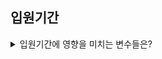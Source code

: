 ## 입원기간


<details>


<summary> 입원기간에 영향을 미치는 변수들은? </summary>

1. 목표

'입원기간'이라는 목표변수에 영향을 미치는 설명변수들을 찾는 것.
최소 10개 이상의 설명변수를 찾아야 함.
2. 작업 절차

두 명의 사람이 협력하여 작업.
먼저, '입원기간'에 영향을 미칠 것으로 예상되는 설명변수의 목록을 선정하여 회의.
후보로 선정된 설명변수들을 두 그룹으로 나눠서 5:5 비율로 나누어 검증.
각 그룹은 해당 변수가 입원기간에 영향을 주는지 확인하기 위해 EDA와 CDA (다변수 검증) 수행.
P-값을 통해 입원기간에 영향을 주는 변수들을 최종 선택함.
최종적으로 선택된 변수들을 바탕으로 분석 내용을 정리.

3. 과제

주어진 변수들을 그대로 사용하는 것이 아니라, 필요에 따라 변경해야 함.
예를 들어, 신장과 체중을 활용하여 BMI를 생성하는 것과 같은 변형이 필요할 수 있음.
이렇게 생성된 변수들은 실제 상황을 고려하여 설계되어야 함.
예를 들어, 암 발병 여부나 당뇨 여부와 같은 변수가 입원기간에 영향을 미칠 수 있으므로 이를 고려해야 함.
변수 간의 연관성이나 영향을 주는 정도를 고려하여 최종 변수를 선택하고 검증해야 함.
4. 예시

'입원기간'을 범주형으로 변환하여 다양한 범주를 생성하여 분석에 활용 가능.
변수 간의 관계를 고려하여 BMI와 같은 대체 변수를 생성하여 사용할 수 있음.


<details>

<summary> DDA </summary>

<details>

<summary> MJ </summary>


 - 입원기간(목표 변수) 영향을 주는 설명변수 최소 10개 이상 찾기 
 - 하단의 주어진 변수들을 사용해서 목적변수(입원기간)를 예측하고, 각 변수의 기여도 및 차이를 분석하려 함. 

 - 변수 선택기준 
    - 신장과 체중 : 환자의 생체 특성을 나타내는 변수이며, 입원기간에 영향을 미칠 가능성이 있다고 봄 
    - 연령과 성별 :  환자의 나이와 성별은 건강 상태 및 치료에 영향을 줄 수 있는 중요한 변수임
    - Large Lymphocyte: 혈액 내의 특정 세포 유형을 나타내는 변수로, 면역 상태 등에 영향을 줄 수 있음
    - 우울증여부, 종양진행여부, 재발여부 : 환자의 건강 상태 및 진단 정보를 나타내는 변수임
    - 디스크단면적과 디스크위치: 환자의 척추 건강과 관련된 변수로 입원기간에 영향을 줄 수 있음 
    - 척추이동척도와 척추전방위증: 척추의 이동과 관련된 변수로 선택에 포함 
    - 수술시간, 수술실패여부, 수술기법 : 환자의 수술 관련 변수
    - 흡연여부 : 환자의 생활 습관을 나타내는 변수 
    - Instability : 척추의 불안정성을 나타내는 변수
    - 혈액형 : 혈액 그룹은 환자의 생체 특성을 나타내는 변수  

 - 분석 결과 
    - '신장', '체중', '연령', 'Large Lymphocyte', '디스크단면적', 'Instability':  해당 변수들은 평균(mean)과 중앙값(median)을 비교했을 때 큰 차이가 없어 보임. 데이터의 분포가 비교적 정규 분포에 가깝다는 것을 알 수 있음 
    - '수술시간', '입원기간 : 분석 결과 '수술시간'은 데이터의 범위가 크고 분포가 넓게 퍼져 있으며, '입원기간' 또한 최대값이 46일로 데이터 내에 비교적 큰 값을 가지는 것으로 보임  
    
    - 나머지는 EDA에서 분석할 예정 


</details>


<details>

<summary> SA </summary>


| 변수 | 설명 | 유형 |
| :--: | :--: | :--: |
| 입원기간 | 소요된 입원일 수 | 연속 |
| 연령 | 나이가 많을수록 입원기간이 길어질 것으로 예상 | 연속 |
| Large Lymphocyte | 감염 여부로 인해 정상수보다 높은 경우 입원기간이 길어질 것으로 예상 | 연속 |
| 종양진행여부 | 종양진행정도에 따라 입원기간이 달라질 것으로 예상 | 범주 |
| 디스크 단면적 | 디스크 크기에 따라 수술 시간이 길어져서 입원기간에 영향을 미칠 것으로 예상 | 연속 |
| 척추이동척도 | 척추 이동 정도에 따라 디스크 정도가 다를 것으로 예상, 이는 입원기간에 영향을 미칠 것으로 예상 | 범주 |
| 수술시간 | 수술 시간이 길수록 입원기간이 길어질 것으로 예상 | 연속 |
| 수술기법 | 수술 기법별로 회복력이 다를 것으로 예상 | 범주 |
| Instability | 척추 안정성이 불안한 경우 입원기간에 영향을 미칠 것으로 예상 | 범주 |
| 혈액형 | 입원기간에 영향을 미치지 않을 것으로 예상 | 범주 |
| 신장, 체중,  | BMI로 측정 예정 | 연속?범주? |
+ 성별, 우울증여부, 종양진행여부, 재발여부, 디스크위치, 척추전방위증, 수술실패여부, 흡연여부 



</details>


</details>

<details>

<summary> EDA </summary>


<details>

<summary> MJ </summary>


</details>

<details>

<summary> SA </summary>


</details>



</details>


</details>